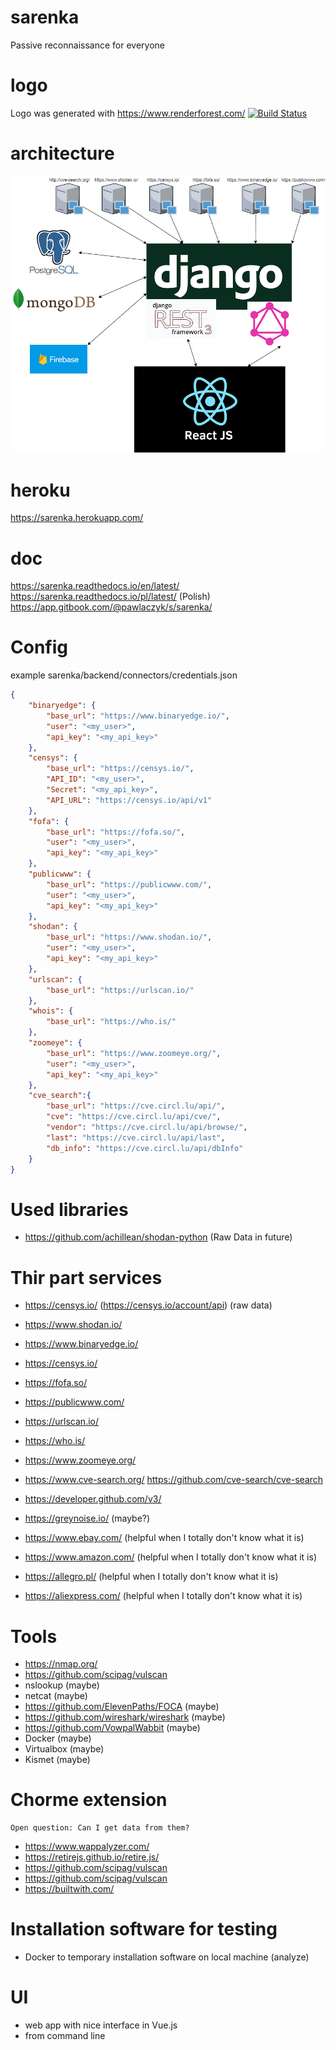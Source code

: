 # sarenka
Passive reconnaissance for everyone

# logo
Logo was generated with https://www.renderforest.com/
[![Build Status](https://travis-ci.org/joemccann/dillinger.svg?branch=master)](https://travis-ci.org/joemccann/dillinger)

# architecture 
![Alt text](architecture.png?raw=true "architecture")


# heroku
https://sarenka.herokuapp.com/

# doc
https://sarenka.readthedocs.io/en/latest/
https://sarenka.readthedocs.io/pl/latest/ (Polish)
https://app.gitbook.com/@pawlaczyk/s/sarenka/


# Config
example sarenka/backend/connectors/credentials.json

```json
{   
    "binaryedge": {
        "base_url": "https://www.binaryedge.io/",
        "user": "<my_user>",
        "api_key": "<my_api_key>"
    },
    "censys": {
        "base_url": "https://censys.io/",
        "API_ID": "<my_user>",
        "Secret": "<my_api_key>",
        "API_URL": "https://censys.io/api/v1"
    },
    "fofa": {
        "base_url": "https://fofa.so/",
        "user": "<my_user>",
        "api_key": "<my_api_key>"
    },
    "publicwww": {
        "base_url": "https://publicwww.com/",
        "user": "<my_user>",
        "api_key": "<my_api_key>"
    },
    "shodan": {
        "base_url": "https://www.shodan.io/",
        "user": "<my_user>",
        "api_key": "<my_api_key>"
    },
    "urlscan": {
        "base_url": "https://urlscan.io/"
    },
    "whois": {
        "base_url": "https://who.is/"
    },
    "zoomeye": {
        "base_url": "https://www.zoomeye.org/",
        "user": "<my_user>",
        "api_key": "<my_api_key>"
    },
    "cve_search":{
        "base_url": "https://cve.circl.lu/api/",
        "cve": "https://cve.circl.lu/api/cve/",
        "vendor": "https://cve.circl.lu/api/browse/",
        "last": "https://cve.circl.lu/api/last",
        "db_info": "https://cve.circl.lu/api/dbInfo"
    }
}
```

# Used libraries
  - https://github.com/achillean/shodan-python (Raw Data in future)

# Thir part services
  - https://censys.io/ (https://censys.io/account/api) (raw data)
  - https://www.shodan.io/
  - https://www.binaryedge.io/
  - https://censys.io/
  - https://fofa.so/
  - https://publicwww.com/
  - https://urlscan.io/
  - https://who.is/
  - https://www.zoomeye.org/
  - https://www.cve-search.org/ https://github.com/cve-search/cve-search
  - https://developer.github.com/v3/

  - https://greynoise.io/ (maybe?)
  - https://www.ebay.com/ (helpful when I totally don't know what it is)
  - https://www.amazon.com/ (helpful when I totally don't know what it is)
  - https://allegro.pl/ (helpful when I totally don't know what it is)
  - https://aliexpress.com/ (helpful when I totally don't know what it is)

# Tools
  - https://nmap.org/ 
  - https://github.com/scipag/vulscan
  - nslookup (maybe)
  - netcat (maybe)
  - https://github.com/ElevenPaths/FOCA (maybe)
  - https://github.com/wireshark/wireshark (maybe)
  - https://github.com/VowpalWabbit (maybe)
  - Docker (maybe)
  - Virtualbox (maybe)
  - Kismet (maybe)

# Chorme extension
    Open question: Can I get data from them?
  - https://www.wappalyzer.com/
  - https://retirejs.github.io/retire.js/
  - https://github.com/scipag/vulscan
  - https://github.com/scipag/vulscan
  - https://builtwith.com/

# Installation software for testing
  - Docker to temporary installation software on local machine (analyze)

# UI
  - web app with nice interface in Vue.js
  - from command line

